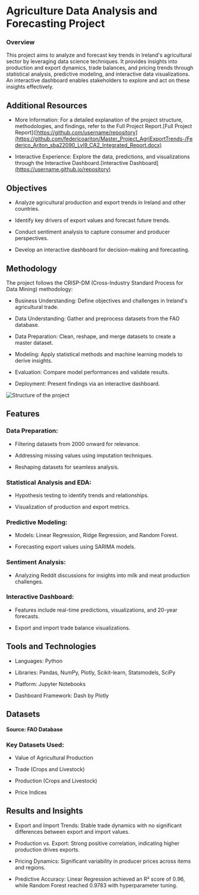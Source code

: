# Agriculture Data Analysis and Forecasting Project

### Overview

This project aims to analyze and forecast key trends in Ireland's agricultural sector by leveraging data science techniques. It provides insights into production and export dynamics, trade balances, and pricing trends through statistical analysis, predictive modeling, and interactive data visualizations. An interactive dashboard enables stakeholders to explore and act on these insights effectively.

## Additional Resources

- More Information: For a detailed explanation of the project structure, methodologies, and findings, refer to the Full Project Report.[Full Project Report]([https://github.com/username/repository](https://github.com/federicoariton/Master_Project_AgriExportTrends-/Federico_Ariton_sba22090_Lvl9_CA2_Integrated_Report.docx)


- Interactive Experience: Explore the data, predictions, and visualizations through the Interactive Dashboard.[Interactive Dashboard][(https://username.github.io/repository)](https://github.com/federicoariton/Interactive_dasbhboard_Streamlit.git)


## Objectives

- Analyze agricultural production and export trends in Ireland and other countries.

- Identify key drivers of export values and forecast future trends.

- Conduct sentiment analysis to capture consumer and producer perspectives.

- Develop an interactive dashboard for decision-making and forecasting.

## Methodology

The project follows the CRISP-DM (Cross-Industry Standard Process for Data Mining) methodology:

- Business Understanding: Define objectives and challenges in Ireland's agricultural trade.

- Data Understanding: Gather and preprocess datasets from the FAO database.

- Data Preparation: Clean, reshape, and merge datasets to create a master dataset.

- Modeling: Apply statistical methods and machine learning models to derive insights.

- Evaluation: Compare model performances and validate results.

- Deployment: Present findings via an interactive dashboard.

  
![Structure of the project](https://github.com/user-attachments/assets/1828878b-3ddf-483a-9a95-cea62225c92c)

## Features

### Data Preparation:

- Filtering datasets from 2000 onward for relevance.

- Addressing missing values using imputation techniques.

- Reshaping datasets for seamless analysis.

### Statistical Analysis and EDA:

- Hypothesis testing to identify trends and relationships.

- Visualization of production and export metrics.

### Predictive Modeling:

- Models: Linear Regression, Ridge Regression, and Random Forest.

- Forecasting export values using SARIMA models.

### Sentiment Analysis:

- Analyzing Reddit discussions for insights into milk and meat production challenges.

### Interactive Dashboard:

- Features include real-time predictions, visualizations, and 20-year forecasts.

- Export and import trade balance visualizations.

## Tools and Technologies

- Languages: Python

- Libraries: Pandas, NumPy, Plotly, Scikit-learn, Statsmodels, SciPy

- Platform: Jupyter Notebooks

- Dashboard Framework: Dash by Plotly

## Datasets

#### Source: FAO Database

### Key Datasets Used:

- Value of Agricultural Production

- Trade (Crops and Livestock)

- Production (Crops and Livestock)

- Price Indices

## Results and Insights

- Export and Import Trends: Stable trade dynamics with no significant differences between export and import values.

- Production vs. Export: Strong positive correlation, indicating higher production drives exports.

- Pricing Dynamics: Significant variability in producer prices across items and regions.

- Predictive Accuracy: Linear Regression achieved an R² score of 0.96, while Random Forest reached 0.9783 with hyperparameter tuning.



